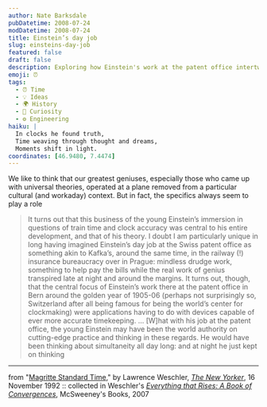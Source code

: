 ```yaml
---
author: Nate Barksdale
pubDatetime: 2008-07-24
modDatetime: 2008-07-24
title: Einstein’s day job
slug: einsteins-day-job
featured: false
draft: false
description: Exploring how Einstein's work at the patent office intertwined with his revolutionary theories on time and simultaneity.
emoji: ⏰
tags:
  - ⏰ Time
  - 💡 Ideas
  - 🌍 History
  - 🤔 Curiosity
  - ⚙️ Engineering
haiku: |
  In clocks he found truth,  
  Time weaving through thought and dreams,  
  Moments shift in light.
coordinates: [46.9480, 7.4474]
---
```


We like to think that our greatest geniuses, especially those who came up with universal theories, operated at a plane removed from a particular cultural (and workaday) context. But in fact, the specifics always seem to play a role

> It turns out that this business of the young Einstein’s immersion in questions of train time and clock accuracy was central to his entire development, and that of his theory. I doubt I am particularly unique in long having imagined Einstein’s day job at the Swiss patent office as something akin to Kafka’s, around the same time, in the railway (!) insurance bureaucracy over in Prague: mindless drudge work, something to help pay the bills while the real work of genius transpired late at night and around the margins. It turns out, though, that the central focus of Einstein’s work there at the patent office in Bern around the golden year of 1905-06 (perhaps not surprisingly so, Switzerland after all being famous for being the world’s center for clockmaking) were applications having to do with devices capable of ever more accurate timekeeping. ... [W]hat with his job at the patent office, the young Einstein may have been the world authority on cutting-edge practice and thinking in these regards. He would have been thinking about simultaneity all day long: and at night he just kept on thinking

---

from "[Magritte Standard Time](http://www.newyorker.com/archive/1992/11/16/1992_11_16_098_TNY_CARDS_000362984)," by Lawrence Weschler, [_The New Yorker_](http://www.newyorker.com/), 16 November 1992 :: collected in Weschler's [_Everything that Rises: A Book of Convergences_](https://www.google.com/search?q=%22_Everything%20that%20Rises%3A%20A%20Book%20of%20Convergences_%22%20store.mcsweeneys.net), McSweeney's Books, 2007
